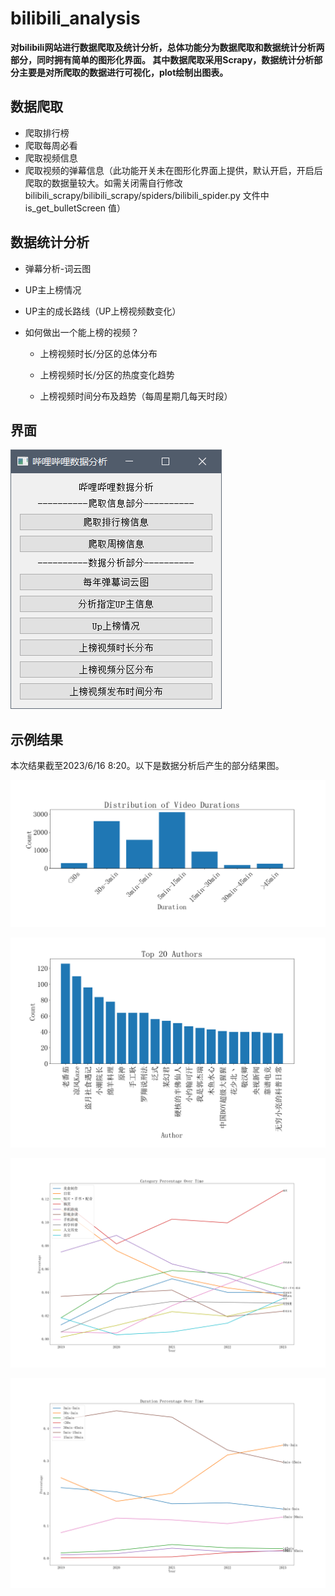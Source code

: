 # bilibili_analysis

**对bilibili网站进行数据爬取及统计分析，总体功能分为数据爬取和数据统计分析两部分，同时拥有简单的图形化界面。
其中数据爬取采用Scrapy，数据统计分析部分主要是对所爬取的数据进行可视化，plot绘制出图表。** 

## 数据爬取

* 爬取排行榜
* 爬取每周必看
* 爬取视频信息
* 爬取视频的弹幕信息（此功能开关未在图形化界面上提供，默认开启，开启后爬取的数据量较大。如需关闭需自行修改
  bilibili_scrapy/bilibili_scrapy/spiders/bilibili_spider.py 文件中 is_get_bulletScreen 值）

## 数据统计分析

* 弹幕分析-词云图

* UP主上榜情况

* UP主的成长路线（UP上榜视频数变化）

* 如何做出一个能上榜的视频？
    * 上榜视频时长/分区的总体分布

    * 上榜视频时长/分区的热度变化趋势

    * 上榜视频时间分布及趋势（每周星期几每天时段）

## 界面

![snap](data/interface.png "interface")

## 示例结果

本次结果截至2023/6/16 8:20。以下是数据分析后产生的部分结果图。

![figure](data/gragh/myplot.png "Distribution of Video Durations")

![figure](data/gragh/myplot1.png "TOP 20 Authors")

![figure](data/gragh/myplot5.png "Category Percentage over Tine")

![figure](data/gragh/myplot6.png "Duration Percentage over Tine")
